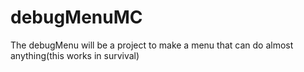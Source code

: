 # debugMenuMC
The debugMenu will be a project to make a menu that can do almost anything(this works in survival) 
